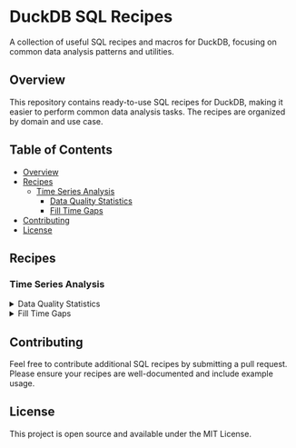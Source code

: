 # DuckDB SQL Recipes

A collection of useful SQL recipes and macros for DuckDB, focusing on common data analysis patterns and utilities.

## Overview

This repository contains ready-to-use SQL recipes for DuckDB, making it easier to perform common data analysis tasks. The recipes are organized by domain and use case.

## Table of Contents

- [Overview](#overview)
- [Recipes](#recipes)
  - [Time Series Analysis](#time-series-analysis)
    - [Data Quality Statistics](#data-quality-statistics-timeseriesdataqualitysql)
    - [Fill Time Gaps](#fill-time-gaps-timeseriesfill_time_gapssql)
- [Contributing](#contributing)
- [License](#license)


## Recipes

### Time Series Analysis

<details>

<summary>Data Quality Statistics</summary>

#### Data Quality Statistics ([`timeseries/timeseries_quality_metrics.sql`](timeseries/timeseries_quality_metrics.sql))

A collection of macros for analyzing and filtering time series data quality. The main macro computes comprehensive statistics, and additional utility macros help identify and handle problematic series.

##### Main Quality Metrics Macro

**Usage:**
```sql
SELECT * FROM compute_timeseries_quality_metrics('my_table', {'product_id': product_id, 'store_id': store_id}, date_column, sales_value);
```

**Parameters:**
- **tbl_name**: Name of the table or subquery to analyze (string)
- **hierarchy_cols**: Struct of column names and values that define the time series grouping
- **time_col**: Date/timestamp column for the time series
- **target_col**: The metric column to analyze

**Output Metrics:**
- **sum**: Total sum of the target variable
- **avg**: Average value
- **std**: Standard deviation
- **unique_values**: Number of distinct values in the target column
- **length**: Number of actual data points
- **start_date**: First date in the series
- **end_date**: Last date in the series
- **n_zeros**: Count of zero values
- **perc_zeros**: Percentage of zero values
- **n_nan**: Count of NaN values
- **perc_nan**: Percentage of NaN values
- **n_null**: Count of NULL values
- **perc_null**: Percentage of NULL values
- **expected_length**: Expected number of data points based on date range
- **n_gaps**: Number of missing data points in the series
- **n_gaps_to_max_date**: Number of days between series end date and the maximum end date across all series

##### Utility Macros

###### Count Short Series
Identifies series with fewer than m values.

```sql
SELECT * FROM count_short_series('summary_table', 30);
```
**Output:**
- **n_short_series**: Number of series with length < m
- **perc_short_series**: Percentage of series with length < m

###### Drop Short Series
Removes series with fewer than m values from the dataset.

```sql
SELECT * FROM drop_short_series('summary_table', 'original_table', 30);
```

###### Count Constant Series
Identifies series with only one unique value.

```sql
SELECT * FROM count_constant_series('summary_table');
```
**Output:**
- **n_constant_series**: Number of constant series
- **perc_constant_series**: Percentage of constant series

###### Drop Constant Series
Removes constant series from the dataset.

```sql
SELECT * FROM drop_constant_series('summary_table', 'original_table');
```

</details>

<details>
<summary>Fill Time Gaps</summary>

#### Fill Time Gaps ([`timeseries/fill_time_gaps.sql`](timeseries/fill_time_gaps.sql))

A macro that fills gaps in daily time series data by generating missing timestamps and filling target values with NULL.

**Usage:**
```sql
SELECT * FROM fill_time_gaps('my_table', {'product_id': product_id, 'store_id': store_id}, date_column, sales_value);
```

**Parameters:**
- **tbl_name**: Name of the table or subquery to process (string)
- **hierarchy_cols**: Struct of column names and values that define the time series grouping
- **time_col**: Date/timestamp column for the time series
- **target_col**: The metric column to fill with NULL for missing dates

**Output:**
- Returns the original data with additional rows for missing dates
- Missing values are filled with NULL
- Results are ordered by hierarchy columns and date

</details>


## Contributing

Feel free to contribute additional SQL recipes by submitting a pull request. Please ensure your recipes are well-documented and include example usage.

## License

This project is open source and available under the MIT License.
